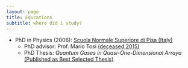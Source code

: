 ```yaml
---
layout: page
title: Educations
subtitle: where did i study?
---
```


- PhD in Physics (2006): [Scuola Normale Superiore di Pisa (Italy)](www.sns.it)
  - PhD advisor: Prof. Mario Tosi [(deceased 2015)](https://www.ictp.it/about-ictp/media-centre/news/news-archive/2015/11/tosi_memoriam.aspx)
  - PhD Thesis: _Quantum Gases in Quasi-One-Dimensional Arraya_ [(Published as Best Selected Thesis)](https://goo.gl/CjT7cj )

